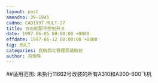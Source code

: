 ```yaml
---
layout: post
amendno: 39-1941
cadno: CAD1997-MULT-27
title: 方向舵配平控制开关
date: 1997-06-05 00:00:00 +0800
effdate: 1997-06-12 00:00:00 +0800
tag: MULT
categories: 民航西北管理局适航处
author: 冯炯晖
---
```


##适用范围:
未执行11662号改装的所有A310和A300-600飞机

